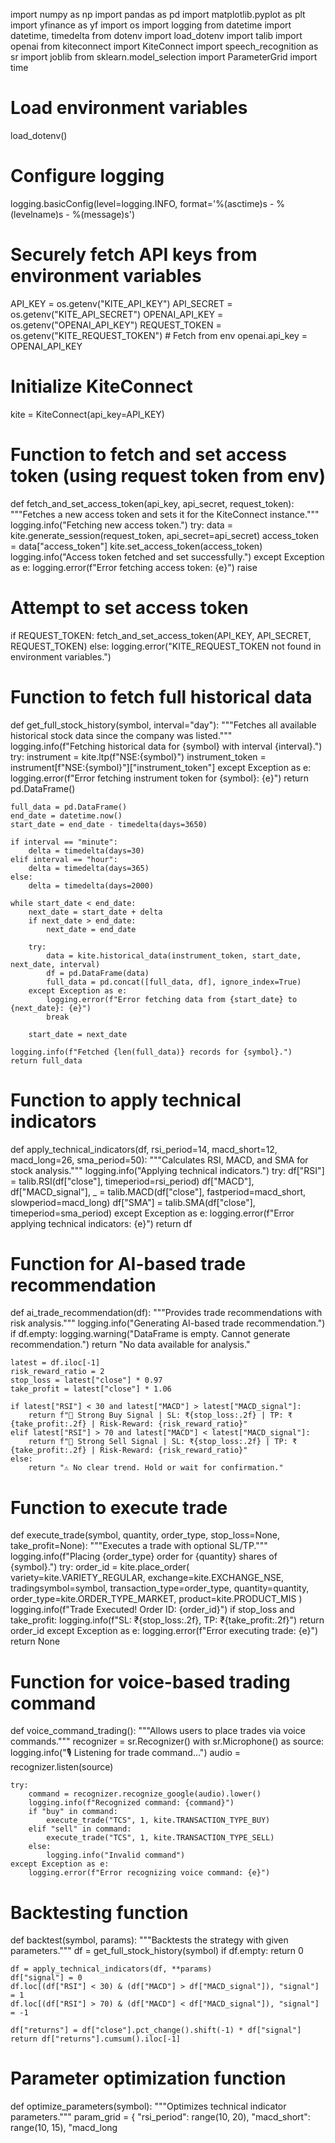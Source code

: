 import numpy as np
import pandas as pd
import matplotlib.pyplot as plt
import yfinance as yf
import os
import logging
from datetime import datetime, timedelta
from dotenv import load_dotenv
import talib
import openai
from kiteconnect import KiteConnect
import speech_recognition as sr
import joblib
from sklearn.model_selection import ParameterGrid
import time

# Load environment variables
load_dotenv()

# Configure logging
logging.basicConfig(level=logging.INFO, format='%(asctime)s - %(levelname)s - %(message)s')

# Securely fetch API keys from environment variables
API_KEY = os.getenv("KITE_API_KEY")
API_SECRET = os.getenv("KITE_API_SECRET")
OPENAI_API_KEY = os.getenv("OPENAI_API_KEY")
REQUEST_TOKEN = os.getenv("KITE_REQUEST_TOKEN")  # Fetch from env
openai.api_key = OPENAI_API_KEY

# Initialize KiteConnect
kite = KiteConnect(api_key=API_KEY)

# Function to fetch and set access token (using request token from env)
def fetch_and_set_access_token(api_key, api_secret, request_token):
    """Fetches a new access token and sets it for the KiteConnect instance."""
    logging.info("Fetching new access token.")
    try:
        data = kite.generate_session(request_token, api_secret=api_secret)
        access_token = data["access_token"]
        kite.set_access_token(access_token)
        logging.info("Access token fetched and set successfully.")
    except Exception as e:
        logging.error(f"Error fetching access token: {e}")
        raise

# Attempt to set access token
if REQUEST_TOKEN:
    fetch_and_set_access_token(API_KEY, API_SECRET, REQUEST_TOKEN)
else:
    logging.error("KITE_REQUEST_TOKEN not found in environment variables.")

# Function to fetch full historical data
def get_full_stock_history(symbol, interval="day"):
    """Fetches all available historical stock data since the company was listed."""
    logging.info(f"Fetching historical data for {symbol} with interval {interval}.")
    try:
        instrument = kite.ltp(f"NSE:{symbol}")
        instrument_token = instrument[f"NSE:{symbol}"]["instrument_token"]
    except Exception as e:
        logging.error(f"Error fetching instrument token for {symbol}: {e}")
        return pd.DataFrame()

    full_data = pd.DataFrame()
    end_date = datetime.now()
    start_date = end_date - timedelta(days=3650)

    if interval == "minute":
        delta = timedelta(days=30)
    elif interval == "hour":
        delta = timedelta(days=365)
    else:
        delta = timedelta(days=2000)

    while start_date < end_date:
        next_date = start_date + delta
        if next_date > end_date:
            next_date = end_date

        try:
            data = kite.historical_data(instrument_token, start_date, next_date, interval)
            df = pd.DataFrame(data)
            full_data = pd.concat([full_data, df], ignore_index=True)
        except Exception as e:
            logging.error(f"Error fetching data from {start_date} to {next_date}: {e}")
            break

        start_date = next_date

    logging.info(f"Fetched {len(full_data)} records for {symbol}.")
    return full_data

# Function to apply technical indicators
def apply_technical_indicators(df, rsi_period=14, macd_short=12, macd_long=26, sma_period=50):
    """Calculates RSI, MACD, and SMA for stock analysis."""
    logging.info("Applying technical indicators.")
    try:
        df["RSI"] = talib.RSI(df["close"], timeperiod=rsi_period)
        df["MACD"], df["MACD_signal"], _ = talib.MACD(df["close"], fastperiod=macd_short, slowperiod=macd_long)
        df["SMA"] = talib.SMA(df["close"], timeperiod=sma_period)
    except Exception as e:
        logging.error(f"Error applying technical indicators: {e}")
    return df

# Function for AI-based trade recommendation
def ai_trade_recommendation(df):
    """Provides trade recommendations with risk analysis."""
    logging.info("Generating AI-based trade recommendation.")
    if df.empty:
        logging.warning("DataFrame is empty. Cannot generate recommendation.")
        return "No data available for analysis."

    latest = df.iloc[-1]
    risk_reward_ratio = 2
    stop_loss = latest["close"] * 0.97
    take_profit = latest["close"] * 1.06

    if latest["RSI"] < 30 and latest["MACD"] > latest["MACD_signal"]:
        return f"🔹 Strong Buy Signal | SL: ₹{stop_loss:.2f} | TP: ₹{take_profit:.2f} | Risk-Reward: {risk_reward_ratio}"
    elif latest["RSI"] > 70 and latest["MACD"] < latest["MACD_signal"]:
        return f"🔻 Strong Sell Signal | SL: ₹{stop_loss:.2f} | TP: ₹{take_profit:.2f} | Risk-Reward: {risk_reward_ratio}"
    else:
        return "⚠ No clear trend. Hold or wait for confirmation."

# Function to execute trade
def execute_trade(symbol, quantity, order_type, stop_loss=None, take_profit=None):
    """Executes a trade with optional SL/TP."""
    logging.info(f"Placing {order_type} order for {quantity} shares of {symbol}.")
    try:
        order_id = kite.place_order(
            variety=kite.VARIETY_REGULAR,
            exchange=kite.EXCHANGE_NSE,
            tradingsymbol=symbol,
            transaction_type=order_type,
            quantity=quantity,
            order_type=kite.ORDER_TYPE_MARKET,
            product=kite.PRODUCT_MIS
        )
        logging.info(f"Trade Executed! Order ID: {order_id}")
        if stop_loss and take_profit:
            logging.info(f"SL: ₹{stop_loss:.2f}, TP: ₹{take_profit:.2f}")
        return order_id
    except Exception as e:
        logging.error(f"Error executing trade: {e}")
        return None

# Function for voice-based trading command
def voice_command_trading():
    """Allows users to place trades via voice commands."""
    recognizer = sr.Recognizer()
    with sr.Microphone() as source:
        logging.info("🎙 Listening for trade command...")
        audio = recognizer.listen(source)

    try:
        command = recognizer.recognize_google(audio).lower()
        logging.info(f"Recognized command: {command}")
        if "buy" in command:
            execute_trade("TCS", 1, kite.TRANSACTION_TYPE_BUY)
        elif "sell" in command:
            execute_trade("TCS", 1, kite.TRANSACTION_TYPE_SELL)
        else:
            logging.info("Invalid command")
    except Exception as e:
        logging.error(f"Error recognizing voice command: {e}")

# Backtesting function
def backtest(symbol, params):
    """Backtests the strategy with given parameters."""
    df = get_full_stock_history(symbol)
    if df.empty:
        return 0

    df = apply_technical_indicators(df, **params)
    df["signal"] = 0
    df.loc[(df["RSI"] < 30) & (df["MACD"] > df["MACD_signal"]), "signal"] = 1
    df.loc[(df["RSI"] > 70) & (df["MACD"] < df["MACD_signal"]), "signal"] = -1

    df["returns"] = df["close"].pct_change().shift(-1) * df["signal"]
    return df["returns"].cumsum().iloc[-1]

# Parameter optimization function
def optimize_parameters(symbol):
    """Optimizes technical indicator parameters."""
    param_grid = {
        "rsi_period": range(10, 20),
        "macd_short": range(10, 15),
        "macd_long
